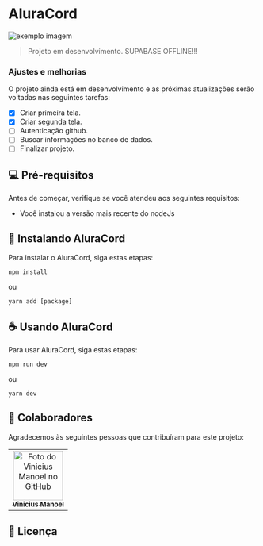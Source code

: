 # AluraCord



<img src="https://a.imagem.app/A5lMIY.png" alt="exemplo imagem">

> Projeto em desenvolvimento. SUPABASE OFFLINE!!!

### Ajustes e melhorias

O projeto ainda está em desenvolvimento e as próximas atualizações serão voltadas nas seguintes tarefas:

- [x] Criar primeira tela.
- [x] Criar segunda tela.
- [ ] Autenticação github.
- [ ] Buscar informações  no banco de dados.
- [ ] Finalizar projeto.

## 💻 Pré-requisitos

Antes de começar, verifique se você atendeu aos seguintes requisitos:
<!---Estes são apenas requisitos de exemplo. Adicionar, duplicar ou remover conforme necessário--->
* Você instalou a versão mais recente do nodeJs

## 🚀 Instalando AluraCord

Para instalar o  AluraCord, siga estas etapas:


```
npm install
```
ou

```
yarn add [package]
```


## ☕ Usando AluraCord

Para usar AluraCord, siga estas etapas:

```
npm run dev
```
ou
```
yarn dev
```


## 🤝 Colaboradores

Agradecemos às seguintes pessoas que contribuíram para este projeto:

<table>
  <tr>
    <td align="center">
      <a href="#">
        <img src="https://avatars.githubusercontent.com/u/59481808?v=4" width="100px;" alt="Foto do Vinicius Manoel no GitHub"/><br>
        <sub>
          <b>Vinicius Manoel</b>
        </sub>
      </a>
    </td>
  </tr>
</table>



## 📝 Licença

